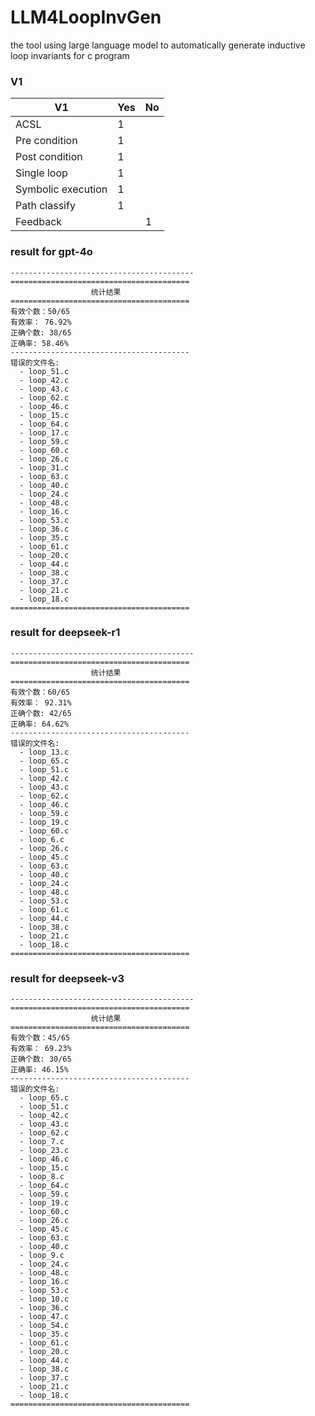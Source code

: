 # LLM4LoopInvGen
the tool using large language model to automatically generate inductive loop invariants for c program

### V1

| V1                 | Yes  | No   |
| ------------------ | ---- | ---- |
| ACSL               | 1    |      |
| Pre condition      | 1    |      |
| Post condition     | 1    |      |
| Single loop        | 1    |      |
| Symbolic execution | 1    |      |
| Path classify      | 1    |      |
| Feedback           |      | 1    |

### result for gpt-4o

```
-----------------------------------------
========================================
                  统计结果                  
========================================
有效个数：50/65
有效率： 76.92%
正确个数: 38/65
正确率: 58.46%
----------------------------------------
错误的文件名:
  - loop_51.c
  - loop_42.c
  - loop_43.c
  - loop_62.c
  - loop_46.c
  - loop_15.c
  - loop_64.c
  - loop_17.c
  - loop_59.c
  - loop_60.c
  - loop_26.c
  - loop_31.c
  - loop_63.c
  - loop_40.c
  - loop_24.c
  - loop_48.c
  - loop_16.c
  - loop_53.c
  - loop_36.c
  - loop_35.c
  - loop_61.c
  - loop_20.c
  - loop_44.c
  - loop_38.c
  - loop_37.c
  - loop_21.c
  - loop_18.c
========================================
```

### result for deepseek-r1

```
-----------------------------------------
========================================
                  统计结果
========================================
有效个数：60/65
有效率： 92.31%
正确个数: 42/65
正确率: 64.62%
----------------------------------------
错误的文件名:
  - loop_13.c
  - loop_65.c
  - loop_51.c
  - loop_42.c
  - loop_43.c
  - loop_62.c
  - loop_46.c
  - loop_59.c
  - loop_19.c
  - loop_60.c
  - loop_6.c
  - loop_26.c
  - loop_45.c
  - loop_63.c
  - loop_40.c
  - loop_24.c
  - loop_48.c
  - loop_53.c
  - loop_61.c
  - loop_44.c
  - loop_38.c
  - loop_21.c
  - loop_18.c
========================================
```

### result for deepseek-v3

```
-----------------------------------------
========================================
                  统计结果                  
========================================
有效个数：45/65
有效率： 69.23%
正确个数: 30/65
正确率: 46.15%
----------------------------------------
错误的文件名:
  - loop_65.c
  - loop_51.c
  - loop_42.c
  - loop_43.c
  - loop_62.c
  - loop_7.c
  - loop_23.c
  - loop_46.c
  - loop_15.c
  - loop_8.c
  - loop_64.c
  - loop_59.c
  - loop_19.c
  - loop_60.c
  - loop_26.c
  - loop_45.c
  - loop_63.c
  - loop_40.c
  - loop_9.c
  - loop_24.c
  - loop_48.c
  - loop_16.c
  - loop_53.c
  - loop_10.c
  - loop_36.c
  - loop_47.c
  - loop_54.c
  - loop_35.c
  - loop_61.c
  - loop_20.c
  - loop_44.c
  - loop_38.c
  - loop_37.c
  - loop_21.c
  - loop_18.c
========================================
```

